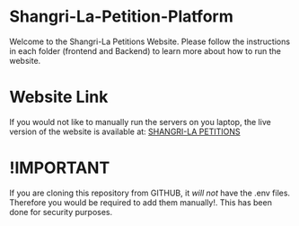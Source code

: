 # Shangri-La-Petition-Platform

Welcome to the Shangri-La Petitions Website. Please follow the instructions in each folder (frontend and Backend) to learn more about how to run the website. 

# Website Link
If you would not like to manually run the servers on you laptop, the live version of the website is available at:
[SHANGRI-LA PETITIONS](https://shangri-la-petitions-mk747.netlify.app/)

# !IMPORTANT
If you are cloning this repository from GITHUB, it *will not* have the .env files. Therefore you would be required to add them manually!.
This has been done for security purposes.